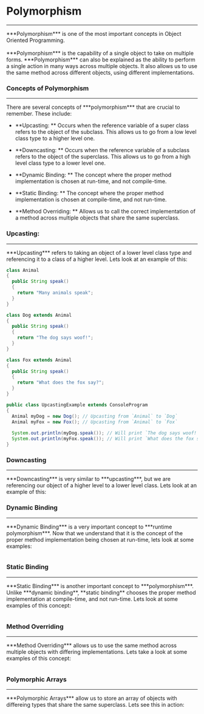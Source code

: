 # Polymorphism
<hr>
***Polymorphism*** is one of the most important concepts in Object Oriented Programming.
<br>
<br>
***Polymorphism*** is the capability of a single object to take on multiple forms. ***Polymorphism*** can also be explained as the ability to perform a single action in many ways across multiple objects. It also allows us to use the same method across different objects, using different implementations. 

### Concepts of Polymorphism
<hr>
There are several concepts of ***polymorphism*** that are crucial to remember. These include:

- **Upcasting: ** Occurs when the reference variable of a super class refers to the object of the subclass. This allows us to go from a low level class type to a higher level one.

- **Downcasting: ** Occurs when the reference variable of a subclass refers to the object of the superclass. This allows us to go from a high level class type to a lower level one.

- **Dynamic Binding: ** The concept where the proper method implementation is chosen at run-time, and not compile-time.

- **Static Binding: ** The concept where the proper method implementation is chosen at compile-time, and not run-time.

- **Method Overriding: ** Allows us to call the correct implementation of a method across multiple objects that share the same superclass.

### Upcasting:
<hr>
***Upcasting*** refers to taking an object of a lower level class type and referencing it to a class of a higher level. Lets look at an example of this:

```Java
class Animal
{
  public String speak()
  {
    return "Many animals speak";
  }
}

class Dog extends Animal
{
  public String speak()
  {
    return "The dog says woof!";
  }
}

class Fox extends Animal
{
  public String speak()
  {
    return "What does the fox say?";
  }
}

public class UpcastingExample extends ConsoleProgram
{
  Animal myDog = new Dog(); // Upcasting from `Animal` to `Dog`
  Animal myFox = new Fox(); // Upcasting from `Animal` to `Fox`
  
  System.out.println(myDog.speak()); // Will print `The dog says woof!`
  System.out.println(myFox.speak()); // Will print `What does the fox say?`
}
```
### Downcasting
<hr>
***Downcasting*** is very similar to ***upcasting***, but we are referencing our object of a higher level to a lower level class. Lets look at an example of this:

### Dynamic Binding
<hr>
***Dynamic Binding*** is a very important concept to ***runtime polymorphism***. Now that we understand that it is the concept of the proper method implementation being chosen at run-time, lets look at some examples:

```Java

```

### Static Binding
<hr>
***Static Binding*** is another important concept to ***polymorphism***. Unlike ***dynamic binding**, **static binding** chooses the proper method implementation at compile-time, and not run-time. Lets look at some examples of this concept:

```Java


```

### Method Overriding
<hr>
***Method Overriding*** allows us to use the same method across multiple objects with differing implementations. Lets take a look at some examples of this concept:

```Java

```

### Polymorphic Arrays
<hr>
***Polymorphic Arrays*** allow us to store an array of objects with differeing types that share the same superclass. Lets see this in action:

```Java

```



